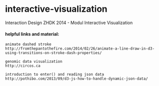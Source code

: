 interactive-visualization
=========================

Interaction Design ZHDK 2014 - Modul Interactive Visualization


#### helpful links and material:

```
animate dashed stroke
http://fromthepantothefire.com/2014/02/26/animate-a-line-draw-in-d3-using-transitions-on-stroke-dash-properties/

genomic data visualization
http://circos.ca

introduction to enter() and reading json data
http://pothibo.com/2013/09/d3-js-how-to-handle-dynamic-json-data/

```
